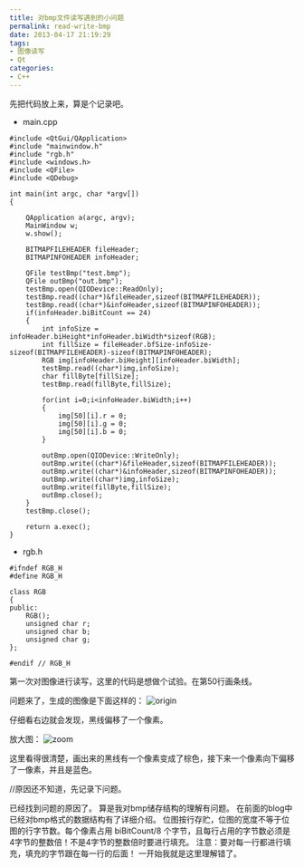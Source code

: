 ```yaml
---
title: 对bmp文件读写遇到的小问题
permalink: read-write-bmp
date: 2013-04-17 21:19:29
tags:
- 图像读写
- Qt
categories:
- C++
---
```



先把代码放上来，算是个记录吧。
<!--more-->

- main.cpp
```
#include <QtGui/QApplication>
#include "mainwindow.h"
#include "rgb.h"
#include <windows.h>
#include <QFile>
#include <QDebug>

int main(int argc, char *argv[])
{

    QApplication a(argc, argv);
    MainWindow w;
    w.show();

    BITMAPFILEHEADER fileHeader;
    BITMAPINFOHEADER infoHeader;

    QFile testBmp("test.bmp");
    QFile outBmp("out.bmp");
    testBmp.open(QIODevice::ReadOnly);
    testBmp.read((char*)&fileHeader,sizeof(BITMAPFILEHEADER));
    testBmp.read((char*)&infoHeader,sizeof(BITMAPINFOHEADER));
    if(infoHeader.biBitCount == 24)
    {
        int infoSize = infoHeader.biHeight*infoHeader.biWidth*sizeof(RGB);
        int fillSize = fileHeader.bfSize-infoSize-sizeof(BITMAPFILEHEADER)-sizeof(BITMAPINFOHEADER);
        RGB img[infoHeader.biHeight][infoHeader.biWidth];
        testBmp.read((char*)img,infoSize);
        char fillByte[fillSize];
        testBmp.read(fillByte,fillSize);

        for(int i=0;i<infoHeader.biWidth;i++)
        {
            img[50][i].r = 0;
            img[50][i].g = 0;
            img[50][i].b = 0;
        }

        outBmp.open(QIODevice::WriteOnly);
        outBmp.write((char*)&fileHeader,sizeof(BITMAPFILEHEADER));
        outBmp.write((char*)&infoHeader,sizeof(BITMAPINFOHEADER));
        outBmp.write((char*)img,infoSize);
        outBmp.write(fillByte,fillSize);
        outBmp.close();
    }
    testBmp.close();
    
    return a.exec();
}
```

- rgb.h
```
#ifndef RGB_H
#define RGB_H

class RGB
{
public:
    RGB();
    unsigned char r;
    unsigned char b;
    unsigned char g;
};

#endif // RGB_H
```

第一次对图像进行读写，这里的代码是想做个试验。在第50行画条线。

问题来了，生成的图像是下面这样的：
![origin](https://blog-1252856176.file.myqcloud.com/post/read-write-bmp/origin.jpg)

仔细看右边就会发现，黑线偏移了一个像素。

放大图：
![zoom](https://blog-1252856176.file.myqcloud.com/post/read-write-bmp/zoom.png)


这里看得很清楚，画出来的黑线有一个像素变成了棕色，接下来一个像素向下偏移了一像素，并且是蓝色。

//原因还不知道，先记录下问题。

已经找到问题的原因了。
算是我对bmp储存结构的理解有问题。
在前面的blog中已经对bmp格式的数据结构有了详细介绍。
位图按行存贮，位图的宽度不等于位图的行字节数。每个像素占用 biBitCount/8 个字节，且每行占用的字节数必须是4字节的整数倍！不是4字节的整数倍时要进行填充。
注意：要对每一行都进行填充，填充的字节跟在每一行的后面！ 一开始我就是这里理解错了。
